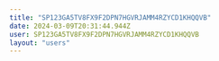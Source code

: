 ```yaml
---
title: "SP123GA5TV8FX9F2DPN7HGVRJAMM4RZYCD1KHQQVB"
date: 2024-03-09T20:31:44.944Z
user: SP123GA5TV8FX9F2DPN7HGVRJAMM4RZYCD1KHQQVB
layout: "users"
---
```

    